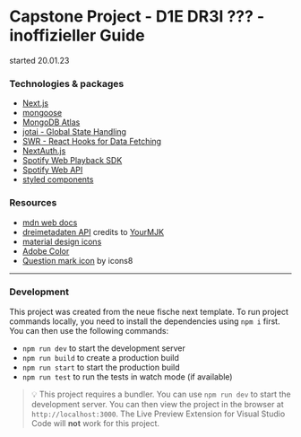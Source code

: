 # Capstone Project - D1E DR3I ??? - inoffizieller Guide

started 20.01.23

### Technologies & packages

- [Next.js](https://nextjs.org/)
- [mongoose](https://mongoosejs.com/)
- [MongoDB Atlas](https://www.mongodb.com/atlas/database)
- [jotai - Global State Handling](https://jotai.org/)
- [SWR - React Hooks for Data Fetching](https://swr.vercel.app/)
- [NextAuth.js](https://next-auth.js.org/)
- [Spotify Web Playback SDK](https://developer.spotify.com/documentation/web-playback-sdk/)
- [Spotify Web API](https://developer.spotify.com/documentation/web-api/)
- [styled components](https://styled-components.com/)

### Resources

- [mdn web docs](https://developer.mozilla.org/en-US/)
- [dreimetadaten API](http://dreimetadaten.de/) credits to [YourMJK](https://github.com/YourMJK)
- [material design icons](https://pictogrammers.com/library/mdi/)
- [Adobe Color](https://color.adobe.com/de/explore)
- [Question mark icon](https://icons8.com/icon/111409/question-mark) by icons8

---

### Development

This project was created from the neue fische next template.
To run project commands locally, you need to install the dependencies using `npm i` first.
You can then use the following commands:

- `npm run dev` to start the development server
- `npm run build` to create a production build
- `npm run start` to start the production build
- `npm run test` to run the tests in watch mode (if available)

> 💡 This project requires a bundler. You can use `npm run dev` to start the development server. You can then view the project in the browser at `http://localhost:3000`. The Live Preview Extension for Visual Studio Code will **not** work for this project.
